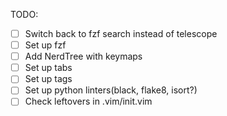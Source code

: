 TODO:

- [ ] Switch back to fzf search instead of telescope
- [ ] Set up fzf
- [ ] Add NerdTree with keymaps
- [ ] Set up tabs
- [ ] Set up tags
- [ ] Set up python linters(black, flake8, isort?)
- [ ] Check leftovers in .vim/init.vim
